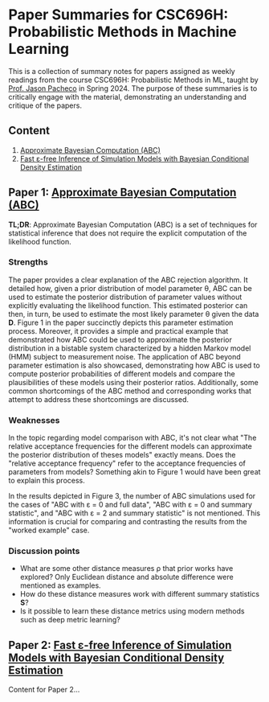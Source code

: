 # Paper Summaries for CSC696H: Probabilistic Methods in Machine Learning

This is a collection of summary notes for papers assigned as weekly readings from the course CSC696H: Probabilistic Methods in ML, taught by [Prof. Jason Pacheco](https://link-to-professor-website.com) in Spring 2024. The purpose of these summaries is to critically engage with the material, demonstrating an understanding and critique of the papers.

## Content

1. [Approximate Bayesian Computation (ABC)](#paper-1)
2. [Fast ε-free Inference of Simulation Models with Bayesian Conditional Density Estimation](#paper-2)

## Paper 1: [Approximate Bayesian Computation (ABC)](https://journals.plos.org/ploscompbiol/article/file?id=10.1371/journal.pcbi.1002803&type=printable) <a name="paper-1"></a>

**TL;DR**: Approximate Bayesian Computation (ABC) is a set of techniques for statistical inference that does not require the explicit computation of the likelihood function.

### Strengths

The paper provides a clear explanation of the ABC rejection algorithm. It detailed how, given a prior distribution of model parameter θ, ABC can be used to estimate the posterior distribution of parameter values without explicitly evaluating the likelihood function. This estimated posterior can then, in turn, be used to estimate the most likely parameter θ given the data **D**. Figure 1 in the paper succinctly depicts this parameter estimation process. Moreover, it provides a simple and practical example that demonstrated how ABC could be used to approximate the posterior distribution in a bistable system characterized by a hidden Markov model (HMM) subject to measurement noise. The application of ABC beyond parameter estimation is also showcased, demonstrating how ABC is used to compute posterior probabilities of different models and compare the plausibilities of these models using their posterior ratios. Additionally, some common shortcomings of the ABC method and corresponding works that attempt to address these shortcomings are discussed.

### Weaknesses

In the topic regarding model comparison with ABC, it's not clear what "The relative acceptance frequencies for the different models can approximate the posterior distribution of theses models" exactly means. Does the "relative acceptance frequency" refer to the acceptance frequencies of parameters from models? Something akin to Figure 1 would have been great to explain this process.

In the results depicted in Figure 3, the number of ABC simulations used for the cases of "ABC with ε = 0 and full data", "ABC with ε = 0 and summary statistic", and "ABC with ε = 2 and summary statistic" is not mentioned. This information is crucial for comparing and contrasting the results from the "worked example" case.

### Discussion points

* What are some other distance measures ρ that prior works have explored? Only Euclidean distance and absolute difference were mentioned as examples.
* How do these distance measures work with different summary statistics **S**?
* Is it possible to learn these distance metrics using modern methods such as deep metric learning?

## Paper 2: [Fast ε-free Inference of Simulation Models with Bayesian Conditional Density Estimation](https://arxiv.org/pdf/1605.06376.pdf) <a name="paper-2"></a>

Content for Paper 2...
